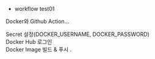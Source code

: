 - workflow test01

Docker와 Github Action...

Secret 설정(DOCKER_USERNAME, DOCKER_PASSWORD)    
Docker Hub 로그인    
Docker Image 빌드 & 푸시 .
